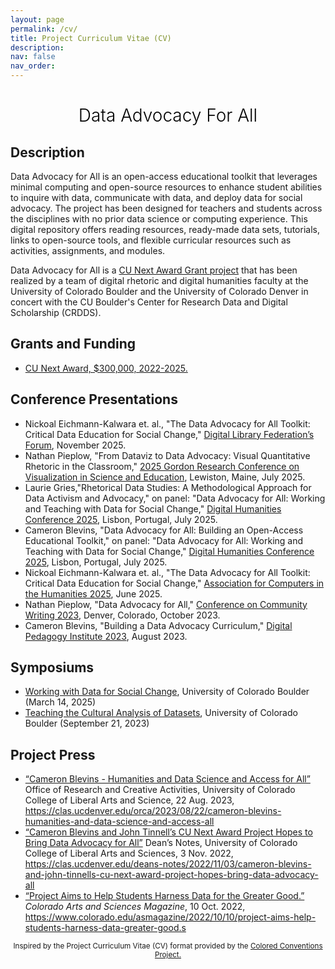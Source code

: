 ```yaml
---
layout: page
permalink: /cv/
title: Project Curriculum Vitae (CV)
description:
nav: false
nav_order:
---
```


<center><h1 data-toc-skip style="font-weight: 300; color: #000000;">Data Advocacy For All</h1></center>

## Description

Data Advocacy for All is an open-access educational toolkit that leverages minimal computing and open-source resources to enhance student abilities to inquire with data, communicate with data, and deploy data for social advocacy. The project has been designed for teachers and students across the disciplines with no prior data science or computing experience. This digital repository offers reading resources, ready-made data sets, tutorials, links to open-source tools, and flexible curricular resources such as activities, assignments, and modules.

Data Advocacy for All is a <a href="https://www.cu.edu/oaa/academic-innovation-programs/cu-next-award">CU Next Award Grant project<a/> that has been realized by a team of digital rhetoric and digital humanities faculty at the University of Colorado Boulder and the University of Colorado Denver in concert with the CU Boulder's Center for Research Data and Digital Scholarship (CRDDS).
<br>

## Grants and Funding

- [CU Next Award, $300,000, 2022-2025.](https://www.cu.edu/oaa/academic-innovation-programs/cu-next-award)

## Conference Presentations

- Nickoal Eichmann-Kalwara et. al., "The Data Advocacy for All Toolkit: Critical Data Education for Social Change," [Digital Library Federation’s Forum](https://forum2025.diglib.org/), November 2025.
- Nathan Pieplow, "From Dataviz to Data Advocacy: Visual Quantitative Rhetoric in the Classroom," [2025 Gordon Research Conference on Visualization in Science and Education](https://www.grc.org/visualization-in-science-and-education-conference/2025/), Lewiston, Maine, July 2025.
- Laurie Gries,"Rhetorical Data Studies: A Methodological Approach for Data Activism and Advocacy," on panel: "Data Advocacy for All: Working and Teaching with Data for Social Change," [Digital Humanities Conference 2025](https://dh2025.adho.org/), Lisbon, Portugal, July 2025.
- Cameron Blevins, "Data Advocacy for All: Building an Open-Access Educational Toolkit," on panel: "Data Advocacy for All: Working and Teaching with Data for Social Change," [Digital Humanities Conference 2025](https://dh2025.adho.org/), Lisbon, Portugal, July 2025.
- Nickoal Eichmann-Kalwara et. al., "The Data Advocacy for All Toolkit: Critical Data Education for Social Change," [Association for Computers in the Humanities 2025](https://ach2025.ach.org/), June 2025.
- Nathan Pieplow, "Data Advocacy for All," [Conference on Community Writing 2023](https://communitywriting.org/conference-on-community-writing/), Denver, Colorado, October 2023.
- Cameron Blevins, "Building a Data Advocacy Curriculum," [Digital Pedagogy Institute 2023](https://uwaterloo.ca/digital-pedagogy-institute/sites/ca.digital-pedagogy-institute/files/uploads/files/dpi202schedulewithabstracts.pdf), August 2023.

## Symposiums

- [Working with Data for Social Change]({{site.baseurl}}/symposium-2025/), University of Colorado Boulder (March 14, 2025)
- [Teaching the Cultural Analysis of Datasets]({{site.baseurl}}/teaching-cultural-analysis-of-datasets/), University of Colorado Boulder (September 21, 2023)

## Project Press

- [“Cameron Blevins - Humanities and Data Science and Access for All”](https://clas.ucdenver.edu/orca/2023/08/22/cameron-blevins-humanities-and-data-science-and-access-all) Office of Research and Creative Activities, University of Colorado College of Liberal Arts and Science, 22 Aug. 2023, https://clas.ucdenver.edu/orca/2023/08/22/cameron-blevins-humanities-and-data-science-and-access-all <br>
- [“Cameron Blevins and John Tinnell’s CU Next Award Project Hopes to Bring Data Advocacy for All”](https://clas.ucdenver.edu/deans-notes/2022/11/03/cameron-blevins-and-john-tinnells-cu-next-award-project-hopes-bring-data-advocacy-all) Dean’s Notes, University of Colorado College of Liberal Arts and Sciences, 3 Nov. 2022, https://clas.ucdenver.edu/deans-notes/2022/11/03/cameron-blevins-and-john-tinnells-cu-next-award-project-hopes-bring-data-advocacy-all <br>
- [“Project Aims to Help Students Harness Data for the Greater Good.”](https://www.colorado.edu/asmagazine/2022/10/10/project-aims-help-students-harness-data-greater-good) _Colorado Arts and Sciences Magazine_, 10 Oct. 2022, https://www.colorado.edu/asmagazine/2022/10/10/project-aims-help-students-harness-data-greater-good.s

<p style="text-align:center;"><small>Inspired by the Project Curriculum Vitae (CV) format provided by the <a href="https://coloredconventions.org/about/cv/">Colored Conventions Project.</a></small></p>

